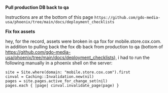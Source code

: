 ---
---

**Pull production DB back to qa**

Instructions are at the bottom of this page
`https://github.com/gdo-media-usa/phoenix/tree/main/docs/deployment_checklists`

**Fix fox assets**

hey, for the record, assets were broken in qa fox for mobile.store.cox.com. in addition to pulling back the fox db back from production to qa (bottom of https://github.com/gdo-media-usa/phoenix/tree/main/docs/deployment_checklists), i had to run the following manually in a phoenix shell on the server:


```
site = Site.where(domain: "mobile.store.cox.com").first
cinval = Caching::Invalidation.new(nil)
pages = site.pages.active_for_change_set(nil)
pages.each { |page| cinval.invalidate_page(page) }
```
